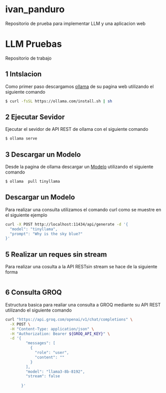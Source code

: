 # ivan_panduro
Repositorio de prueba para implementar LLM y una aplicacion web 
# LLM Pruebas 
Repositorio de trabajo 

## 1 Intslacion 
 Como primer paso descargamos [ollama](https://ollama.com/download/linux) de su pagina web 
 utilizando el siguiente comando 
 ````bash
 $ curl -fsSL https://ollama.com/install.sh | sh
````
## 2 Ejecutar Sevidor 
Ejecutar el sevidor de API  REST de ollama con el siguiente comando 

````bash
$ ollama serve
````
## 3 Descargar un Modelo 
Desde la pagina de ollama descargar un [Modelo](https://ollama.com/library)
utilizando el siguiente comando

````bash 
$ ollama  pull tinyllama
````
## Descargar un Modelo 
Para realizar una consulta utilizamos el comando curl como se muestre en el siguiente ejemplo

````bash
curl -X POST http://localhost:11434/api/generate -d '{
  "model": "tinyllama",
  "prompt": "Why is the sky blue?"
}' 
````
## 5 Realizar un reques sin stream 
Para realizar una cosulta a la API RESTsin stream se hace de la siguiente forma 
````bash
````
## 6 Consulta GROQ
Estructura basica para realiar una consulta a GROQ mediante su API REST utilizando el siguiente comando 
````bash 
curl "https://api.groq.com/openai/v1/chat/completions" \
  -X POST \
  -H "Content-Type: application/json" \
  -H "Authorization: Bearer ${GROQ_API_KEY}" \
  -d '{
         "messages": [
           {
             "role": "user",
             "content": ""
           }
         ],
         "model": "llama3-8b-8192",
         "stream": false
        
       }'
````
